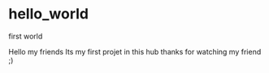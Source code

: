 # hello_world
first world

Hello my friends
Its my first projet in this hub
thanks for watching my friend ;)
